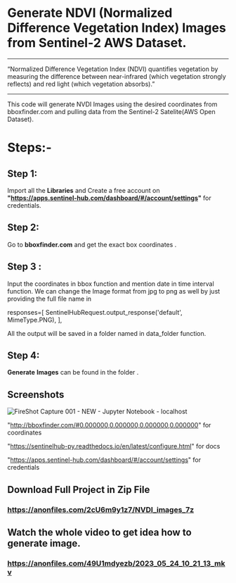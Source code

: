 # Generate NDVI (Normalized Difference Vegetation Index) Images from Sentinel-2 AWS Dataset.
__________________________________________________________________________________________________________________________________
“Normalized Difference Vegetation Index (NDVI) quantifies vegetation by measuring the difference between near-infrared (which vegetation strongly reflects) and red light (which vegetation absorbs).”
_________________________________________________________________________________________________________________________________

This code will generate NVDI Images using the desired coordinates from bboxfinder.com and pulling data from the Sentinel-2 Satelite(AWS Open Dataset).

# Steps:-
## Step 1:
Import all the **Libraries** and Create a free account on **"https://apps.sentinel-hub.com/dashboard/#/account/settings"** for credentials.

## Step 2:
Go to **bboxfinder.com** and get the exact box coordinates .

## Step 3 :
Input the coordinates in bbox function and mention date in time interval function.
We can change the Image format from jpg to png as well by just providing the full file name in 

responses=[
        SentinelHubRequest.output_response('default', MimeType.PNG),
    ],

All the output will be saved in a folder named in data_folder function.

## Step 4:
**Generate** **Images** can be found in the folder .


## Screenshots

![FireShot Capture 001 - NEW - Jupyter Notebook - localhost](https://github.com/u11kumar/NVDI-Images/assets/47977758/cc91820c-5368-49f2-8ad9-ed2251246fc5)



"http://bboxfinder.com/#0.000000,0.000000,0.000000,0.000000" for coordinates

"https://sentinelhub-py.readthedocs.io/en/latest/configure.html" for docs

"https://apps.sentinel-hub.com/dashboard/#/account/settings" for credentials


## Download Full Project in Zip File
### https://anonfiles.com/2cU6m9y1z7/NVDI_images_7z

## Watch the whole video to get idea how to generate image.
### https://anonfiles.com/49U1mdyezb/2023_05_24_10_21_13_mkv
